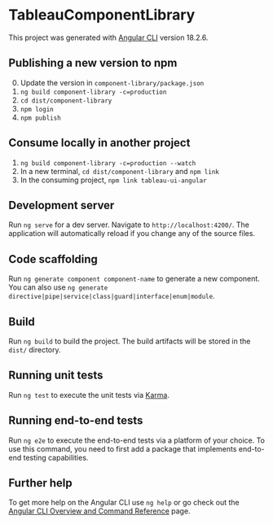 # TableauComponentLibrary

This project was generated with [Angular CLI](https://github.com/angular/angular-cli) version 18.2.6.


## Publishing a new version to npm

0. Update the version in `component-library/package.json`
1. `ng build component-library -c=production`
2. `cd dist/component-library`
3. `npm login`
4. `npm publish`

## Consume locally in another project
1. `ng build component-library -c=production --watch`
2. In a new terminal, `cd dist/component-library` and `npm link`
3. In the consuming project, `npm link tableau-ui-angular`

## Development server

Run `ng serve` for a dev server. Navigate to `http://localhost:4200/`. The application will automatically reload if you change any of the source files.

## Code scaffolding

Run `ng generate component component-name` to generate a new component. You can also use `ng generate directive|pipe|service|class|guard|interface|enum|module`.

## Build

Run `ng build` to build the project. The build artifacts will be stored in the `dist/` directory.

## Running unit tests

Run `ng test` to execute the unit tests via [Karma](https://karma-runner.github.io).

## Running end-to-end tests

Run `ng e2e` to execute the end-to-end tests via a platform of your choice. To use this command, you need to first add a package that implements end-to-end testing capabilities.

## Further help

To get more help on the Angular CLI use `ng help` or go check out the [Angular CLI Overview and Command Reference](https://angular.dev/tools/cli) page.
